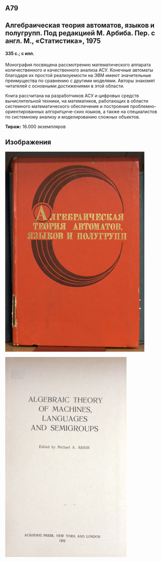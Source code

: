 ## А79

## Алгебраическая теория автоматов, языков и полугрупп. Под редакцией М. Арбиба. Пер. с англ. М., «Статистика», 1975

#### 335 c.; с илл.

Монография посвящена рассмотрению математического аппарата количественного и качественного анализа АСУ. Конечные автоматы благодаря их прoстой реализуемости на ЭВМ имеют значительные преимущества по сравнению с другими моделями. Авторы знакомят читателей с основными достижениями в этой области.

Книга рассчитана на разработчиков АСУ и цифровых средств вычислительной техники, на математиков, работающих в области системного математического обеспечения и построения проблемно-ориентированных алгоритцнче-ских языков, а также на специалистов по системному анализу и моделированию сложных объектов.

**Тираж:** 16.000 экземпляров

## Изображения

![001](./assets/images/001.png)

![002](./assets/images/002.png)
